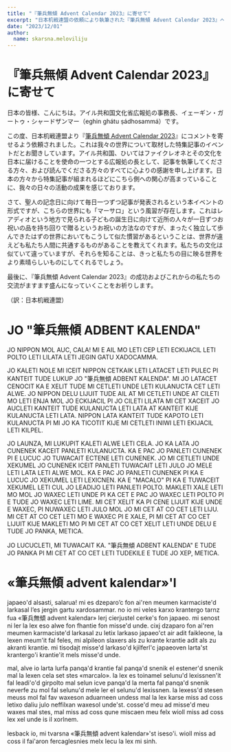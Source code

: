 ```yaml
---
title: "『筆兵無傾 Advent Calendar 2023』に寄せて"
excerpt: "日本机戦連盟の依頼により執筆された『筆兵無傾 Advent Calendar 2023』への祝辞です。"
date: "2023/12/01"
author:
  name: skarsna.meloviliju
---
```


# 『筆兵無傾 Advent Calendar 2023』に寄せて
日本の皆様、こんにちは。アイル共和国文化省広報処の事務長、イェーギン・ガートゥ・シャードザンマー（eghin ghátu ṣádhosammá）です。

この度、日本机戦連盟より『<a href="https://adventar.org/calendars/8555">筆兵無傾 Advent Calendar 2023</a>』にコメントを寄せるよう依頼されました。これは我々の世界について取材した特集記事のイベントだとお聞きしています。アイル共和国、ひいてはファイクレオネとその文化を日本に届けることを使命の一つとする広報処の長として、記事を執筆してくださる方々、および読んでくださる方々のすべてに心よりの感謝を申し上げます。日本の方々から特集記事が組まれるほどにこちら側への関心が高まっていることに、我々の日々の活動の成果を感じております。

さて、聖人の記念日に向けて毎日一つずつ記事が発表されるという本イベントの形式ですが、こちらの世界にも「マーサロ」という風習が存在します。これはレアディオという地方で見られる子どもの誕生日に向けて近所の人々が一日ずつお祝いの品を持ち回りで贈るというお祝いの方法なのですが、まったく独立して歩んできたはずの世界においてもこうして似た慣習があるということは、世界が違えども私たち人間に共通するものがあることを教えてくれます。私たちの文化は似ていて違っていますが、それらを知ることは、きっと私たちの目に映る世界をより素晴らしいものにしてくれるでしょう。

最後に、『筆兵無傾 Advent Calendar 2023』の成功およびこれからの私たちの交流がますます盛んになっていくことをお祈りします。

（訳：日本机戦連盟）

# <span lang="x-ycaxen-medium">JO "</span><span lang="x-linmarn">筆兵無傾</span><span lang="x-ycaxen-medium"> ADBENT KALENDA"</span>
<div lang="x-ycaxen-medium">

JO NIPPON MOL AUC, CALA! MI E AIL MO LETI CEP LETI ECKIJACIL LETI POLTO LETI LILATA LETI JEGIN GATU XADOCAMMA.

JO KALETI NOLE MI ICEIT NIPPON CETKAIK LETI LATACET LETI PULEC PI KANTEIT TUDE LUKUP JO "<span lang="x-linmarn">筆兵無傾</span> ADBENT KALENDA". MI JO LATACET CENOCIT KA E XELIT TUDE MI CETLETI UNDE LETI KULANUCTA CET LETI ALWE. JO NIPPON DELU LIJUIT TUDE AIL AT MI CETLETI UNDE AT CILETI MO LETI ENJA MOL JO ECKIJACIL PI JO CILETI LILATA MI CET XACEIT JO AUCLETI KANTEIT TUDE KULANUCTA LETI LATA AT KANTEIT KIJE KULANUCTA LETI LATA. NIPPON LATA KANTEIT TUDE KAPOTO LETI KULANUCTA PI MI JO KA TICOTIT KIJE MI CETLETI INIWI LETI EKIJACIL LETI KILPEL.

JO LAUNZA, MI LUKUPIT KALETI ALWE LETI CELA. JO KA LATA JO CUNENEK KACEIT PANLETI KULANUCTA. KA E PAC JO PANLETI CUNENEK PI E LUCUC JO TUWACAIT ECTENE LETI CUNENEK. JO MI CETLETI UNDE XEKUMEL JO CUNENEK ICEIT PANLETI TUWACAIT LETI JULO JO MELE LETI LATA LETI ALWE MOL. KA E PAC JO PANLETI CUNENEK PI KA E LUCUC JO XEKUMEL LETI LEXICNEN. KA E "MACALO" PI KA E TUWACEIT XEKUMEL LETI CUL JO LEADIJO LETI PANLETI POLTO. MAKLETI XALE LETI MO MOL JO WAXEC LETI UNDE PI KA CET E PAC JO WAXEC LETI POLTO PI E TUDE JO WAXEC LETI LIME. MI CET XELIT KA PI CENE LIJUIT KIJE UNDE E WAXEC, PI NUWAXEC LETI JULO MOL JO MI CET AT CO CET LETI LIJU. MI CET AT CO CET LETI MO E WAXEC PI E XALE, PI MI CET AT CO CET LIJUIT KIJE MAKLETI MO PI MI CET AT CO CET XELIT LETI UNDE DELU E TUDE JO PANKA, METICA.

JO LUCUCLETI, MI TUWACAIT KA. "<span lang="x-linmarn">筆兵無傾</span> ADBENT KALENDA" E TUDE JO PANKA PI MI CET AT CO CET LETI TUDEKILE E TUDE JO XEP, METICA.

</div>

# «<span lang="x-linmarn">筆兵無傾</span><span lang="x-lineparine"> advent kalendar»'l</span>
<div lang="x-lineparine">

japaeo'd alsasti, salarua! mi es dzeparo’c fon ai'ren meumen karmaciste'd larkasal l’es jergin gartu xardosammar.
no io mi veles karxo krantergo tarnz fua «<span lang="x-linmarn">筆兵無傾</span> advent kalendar» lerj cierjustel cerke's fon japaeo. mi senost ni ler la lex eso alwe fon fhantie fon misse'd unde. cixj dzaparo fon ai'ren meumen karmaciste'd larkasal zu letix larkaso japaeo'ct air adit faikleone, la lexen meum'it fal feles, mi alpileon slaxers als zu krante krantie adit als zu akranti krantie. mi tisodajt misse'd larkaso'd kjilferl'c japaeoven larta'st krantergo'i krantie'it mels misse'd unde.

mal, alve io larta lurfa panqa'd krantie fal panqa'd snenik el estener'd snenik mal la lexen cela set stes «marcalo». la lex es toinamel selunu'd lexissnen'it fal leadi'o'd girpolto mal selun icve panqa'd la merta fal panqa'd snenik neverfe zu mol fal selunu'd mele ler el selunu'd lexissnen. la lexess'd stesen meuss mol fal fav waxeson aduarneen undess mal la lex karse miss ad coss letixo daliu julo neffilxan waxesol unde'st. cosse'd meu ad misse'd meu waxes mal stes, mal miss ad coss qune miscaen meu felx wioll miss ad coss lex xel unde is il xorlnem.

lesback io, mi tvarsna «<span lang="x-linmarn">筆兵無傾</span> advent kalendar»'st iseso'i. wioll miss ad coss il fai'aron fercaglesnies melx lecu la lex mi sinh.

</div>